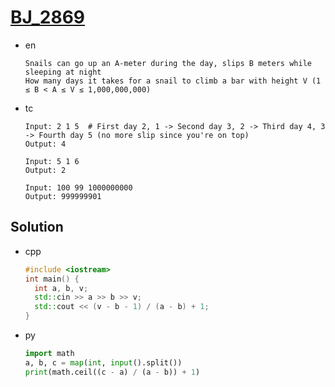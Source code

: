 # [BJ_2869](https://acmicpc.net/problem/2869)

* en

  ```en
  Snails can go up an A-meter during the day, slips B meters while sleeping at night
  How many days it takes for a snail to climb a bar with height V (1 ≤ B < A ≤ V ≤ 1,000,000,000)
  ```

* tc

  ```tc
  Input: 2 1 5  # First day 2, 1 -> Second day 3, 2 -> Third day 4, 3 -> Fourth day 5 (no more slip since you're on top)
  Output: 4

  Input: 5 1 6
  Output: 2

  Input: 100 99 1000000000
  Output: 999999901
  ```

## Solution

* cpp

  ```cpp
  #include <iostream>
  int main() {
    int a, b, v;
    std::cin >> a >> b >> v;
    std::cout << (v - b - 1) / (a - b) + 1;
  }
  ```

* py

  ```py
  import math
  a, b, c = map(int, input().split())
  print(math.ceil((c - a) / (a - b)) + 1)
  ```
